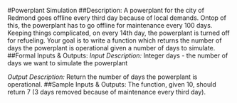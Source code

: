 #Powerplant Simulation
##Description:
A powerplant for the city of Redmond goes offline every third day because of local demands. Ontop of this, the powerplant has to go offline for maintenance every 100 days. Keeping things complicated, on every 14th day, the powerplant is turned off for refueling. Your goal is to write a function which returns the number of days the powerplant is operational given a number of days to simulate.
##Formal Inputs & Outputs:
_Input Description:_
Integer days - the number of days we want to simulate the powerplant

_Output Description:_
Return the number of days the powerplant is operational.
##Sample Inputs & Outputs:
The function, given 10, should return 7 (3 days removed because of maintenance every third day).